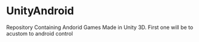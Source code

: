 # UnityAndroid
Repository Containing Andorid Games Made in Unity 3D.
First one will be to acustom to android control
 
